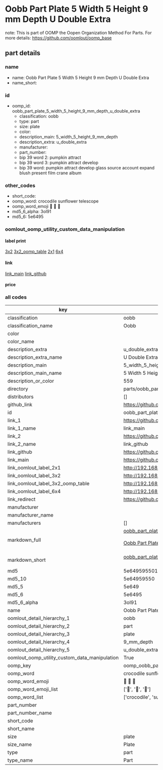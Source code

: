 # Oobb Part Plate 5 Width 5 Height 9 mm Depth U Double Extra  

note: This is part of OOMP the Oopen Organization Method For Parts. For more details: https://github.com/oomlout/oomp_base

##  part details
  







### name
* name: Oobb Part Plate 5 Width 5 Height 9 mm Depth U Double Extra
* name_short: 
### id
* oomp_id: oobb_part_plate_5_width_5_height_9_mm_depth_u_double_extra
  * classification: oobb
  * type: part
  * size: plate
  * color: 
  * description_main: 5_width_5_height_9_mm_depth
  * description_extra: u_double_extra
  * manufacturer: 
  * part_number: 
  * bip 39 word 2: pumpkin attract
  * bip 39 word 3: pumpkin attract develop
  * bip 39 word: pumpkin attract develop glass source account expand blush present film crane album

### other_codes
* short_code: 
* oomp_word: crocodile sunflower telescope
* oomp_word_emoji :crocodile: :sunflower: :telescope:
* md5_6_alpha: 3ol91
* md5_6: 5e6495






### oomlout_oomp_utility_custom_data_manipulation
#### label print
[3x2](http://192.168.1.245:1112/?label=oomp%203ol91)
[3x2_oomp_table](http://192.168.1.108:1112/?label=oomp%203ol91)
[2x1](http://192.168.1.242:1112/?label=oomp%203ol91)
[6x4](http://192.168.1.55:1112/?label=oomp%203ol91)    

#### link

[link_main](https://github.com/oomlout/oomlout_oomp_version_1_messy/tree/main/parts/oobb_part_plate_5_width_5_height_9_mm_depth_u_double_extra) [link_github](https://github.com/oomlout/oomlout_oomp_version_1_messy/tree/main/parts/oobb_part_plate_5_width_5_height_9_mm_depth_u_double_extra)                             

#### price







### all codes 
| key | value |  
| --- | --- |  
| classification | oobb |  
| classification_name | Oobb |  
| color |  |  
| color_name |  |  
| description_extra | u_double_extra |  
| description_extra_name | U Double Extra |  
| description_main | 5_width_5_height_9_mm_depth |  
| description_main_name | 5 Width 5 Height 9 mm Depth |  
| description_or_color | 559 |  
| directory | parts/oobb_part_plate_5_width_5_height_9_mm_depth_u_double_extra |  
| distributors | [] |  
| github_link | https://github.com/oomlout/oomlout_oomp_part_src/tree/main/parts/oobb_part_plate_5_width_5_height_9_mm_depth_u_double_extra |  
| id | oobb_part_plate_5_width_5_height_9_mm_depth_u_double_extra |  
| link_1 | https://github.com/oomlout/oomlout_oomp_version_1_messy/tree/main/parts/oobb_part_plate_5_width_5_height_9_mm_depth_u_double_extra |  
| link_1_name | link_main |  
| link_2 | https://github.com/oomlout/oomlout_oomp_version_1_messy/tree/main/parts/oobb_part_plate_5_width_5_height_9_mm_depth_u_double_extra |  
| link_2_name | link_github |  
| link_github | https://github.com/oomlout/oomlout_oomp_version_1_messy/tree/main/parts/oobb_part_plate_5_width_5_height_9_mm_depth_u_double_extra |  
| link_main | https://github.com/oomlout/oomlout_oomp_version_1_messy/tree/main/parts/oobb_part_plate_5_width_5_height_9_mm_depth_u_double_extra |  
| link_oomlout_label_2x1 | http://192.168.1.242:1112/?label=oomp%203ol91 |  
| link_oomlout_label_3x2 | http://192.168.1.245:1112/?label=oomp%203ol91 |  
| link_oomlout_label_3x2_oomp_table | http://192.168.1.108:1112/?label=oomp%203ol91 |  
| link_oomlout_label_6x4 | http://192.168.1.55:1112/?label=oomp%203ol91 |  
| link_redirect | https://github.com/oomlout/oomlout_oomp_version_1_messy/tree/main/parts/oobb_part_plate_5_width_5_height_9_mm_depth_u_double_extra |  
| manufacturer |  |  
| manufacturer_name |  |  
| manufacturers | [] |  
| markdown_full | [oobb_part_plate_5_width_5_height_9_mm_depth_u_double_extra](none)<br>[](none)<br>[Oobb Part Plate 5 Width 5 Height 9 Mm Depth U Double Extra](none)<br><br> |  
| markdown_short | [oobb_part_plate_5_width_5_height_9_mm_depth_u_double_extra](none)<br><br> |  
| md5 | 5e64959550188a040668062e7903b56d |  
| md5_10 | 5e64959550 |  
| md5_5 | 5e649 |  
| md5_6 | 5e6495 |  
| md5_6_alpha | 3ol91 |  
| name | Oobb Part Plate 5 Width 5 Height 9 mm Depth U Double Extra |  
| oomlout_detail_hierarchy_1 | oobb |  
| oomlout_detail_hierarchy_2 | part |  
| oomlout_detail_hierarchy_3 | plate |  
| oomlout_detail_hierarchy_4 | 9_mm_depth |  
| oomlout_detail_hierarchy_5 | u_double_extra |  
| oomlout_oomp_utility_custom_data_manipulation | True |  
| oomp_key | oomp_oobb_part_plate_5_width_5_height_9_mm_depth_u_double_extra |  
| oomp_word | crocodile sunflower telescope |  
| oomp_word_emoji | :crocodile: :sunflower: :telescope: |  
| oomp_word_emoji_list | [':crocodile:', ':sunflower:', ':telescope:'] |  
| oomp_word_list | ['crocodile', 'sunflower', 'telescope'] |  
| part_number |  |  
| part_number_name |  |  
| short_code |  |  
| short_name |  |  
| size | plate |  
| size_name | Plate |  
| type | part |  
| type_name | Part |  
